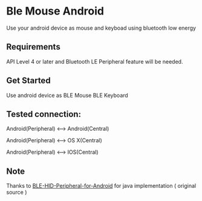 # Ble Mouse Android

Use your android device as mouse and keyboad using bluetooth low energy


## Requirements

API Level 4 or later and Bluetooth LE Peripheral feature will be needed.


## Get Started

Use android device as 
BLE Mouse
BLE Keyboard

## Tested connection:

Android(Peripheral) <--> Android(Central)

Android(Peripheral) <--> OS X(Central)

Android(Peripheral) <--> IOS(Central)

## Note
Thanks to [BLE-HID-Peripheral-for-Android](https://github.com/kshoji/BLE-HID-Peripheral-for-Android) for java implementation ( original source )
